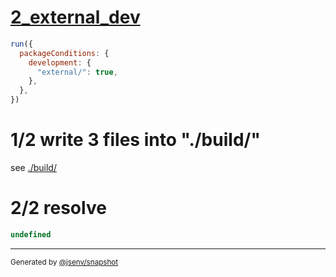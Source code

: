 # [2_external_dev](../../development_condition.test.mjs#L50)

```js
run({
  packageConditions: {
    development: {
      "external/": true,
    },
  },
})
```

# 1/2 write 3 files into "./build/"

see [./build/](./build/)

# 2/2 resolve

```js
undefined
```

---

<sub>
  Generated by <a href="https://github.com/jsenv/core/tree/main/packages/independent/snapshot">@jsenv/snapshot</a>
</sub>
